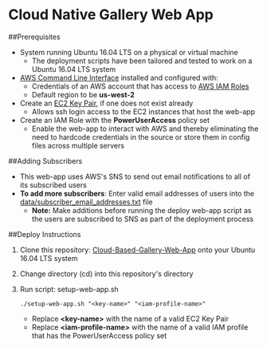 # Cloud Native Gallery Web App

##Prerequisites

* System running Ubuntu 16.04 LTS on a physical or virtual machine
    * The deployment scripts have been tailored and tested to work on a Ubuntu 16.04 LTS system
* [AWS Command Line Interface](http://docs.aws.amazon.com/cli/latest/userguide/cli-chap-getting-set-up.html) installed and configured with:
    * Credentials of an AWS account that has access to [AWS IAM Roles](http://docs.aws.amazon.com/IAM/latest/UserGuide/id_roles.html)
    * Default region to be **us-west-2**
* Create an [EC2 Key Pair](http://docs.aws.amazon.com/AWSEC2/latest/UserGuide/ec2-key-pairs.html), if one does not exist already
    * Allows ssh login access to the EC2 instances that host the web-app
* Create an IAM Role with the **PowerUserAccess** policy set
    * Enable the web-app to interact with AWS and thereby eliminating the need to hardcode credentials in the source or store them in config files across multiple servers 

##Adding Subscribers

* This web-app uses AWS's SNS to send out email notifications to all of its subscribed users
* **To add more subscribers**: Enter valid email addresses of users into the [data/subscriber\_email\_addresses.txt](data/subscriber_email_addresses.txt) file
    * **Note:** Make additions before running the deploy web-app script as the users are subscribed to SNS as part of the deployment process

##Deploy Instructions

1. Clone this repository: [Cloud-Based-Gallery-Web-App](https://github.com/illinoistech-itm/tgidwani) onto your Ubuntu 16.04 LTS system

2. Change directory (cd) into this repository's directory

4. Run script: setup-web-app.sh

     `./setup-web-app.sh "<key-name>" "<iam-profile-name>"`

    * Replace **&lt;key-name&gt;** with the name of a valid EC2 Key Pair 
    * Replace **&lt;iam-profile-name&gt;** with the name of a valid IAM profile that has the PowerUserAccess policy set


